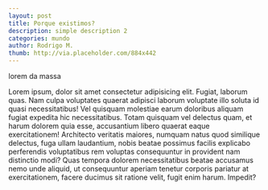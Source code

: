 ```yaml
---
layout: post
title: Porque existimos?
description: simple description 2
categories: mundo
author: Rodrigo M.
thumb: http://via.placeholder.com/884x442
---
```


lorem da massa


Lorem ipsum, dolor sit amet consectetur adipisicing elit. Fugiat, laborum quas. Nam culpa voluptates quaerat adipisci laborum voluptate illo soluta id quasi necessitatibus! Vel quisquam molestiae earum doloribus aliquam fugiat expedita hic necessitatibus. Totam quisquam vel delectus quam, et harum dolorem quia esse, accusantium libero quaerat eaque exercitationem! Architecto veritatis maiores, numquam natus quod similique delectus, fuga ullam laudantium, nobis beatae possimus facilis explicabo perferendis voluptatibus rem voluptas consequuntur in provident nam distinctio modi? Quas tempora dolorem necessitatibus beatae accusamus nemo unde aliquid, ut consequuntur aperiam tenetur corporis pariatur at exercitationem, facere ducimus sit ratione velit, fugit enim harum. Impedit?